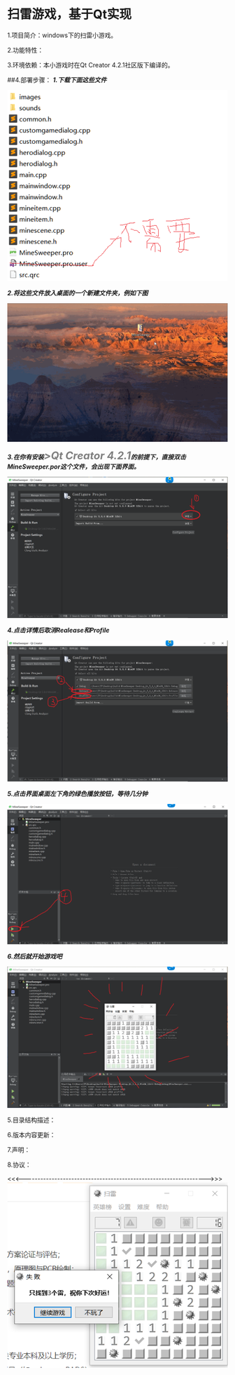 # 扫雷游戏，基于Qt实现
1.项目简介：windows下的扫雷小游戏。

2.功能特性：

3.环境依赖：本小游戏时在Qt Creator 4.2.1社区版下编译的。

##4.部署步骤：
  ***1.下载下面这些文件***  
  
  ![需要下载那些文件](readme/needs.jpg)  
  
  ***2.将这些文件放入桌面的一个新建文件夹，例如下图***  
  
  ![示例1](readme/temp.gif)  
  
  ***3.在你有安装<font color=gray size=5>>Qt Creator 4.2.1</font>的前提下，直接双击MineSweeper.por这个文件，会出现下面界面。***
  
  ![示例2](readme/temp1.jpg.png)  
  
  ***4.点击详情后取消Realease和Profile***
  
  ![示例2](readme/temp2.jpg.png)  
  
  ***5.点击界面桌面左下角的绿色播放按钮，等待几分钟***
  
  ![示例3](readme/temp3.jpg.png)  
  
  ***6.然后就开始游戏吧***
  
  ![示例4](readme/temp4.jpg.png)  

5.目录结构描述：

6.版本内容更新：

7.声明：

8.协议：

<<<----------------------------------------------------------------->>>
![效果图](readme/result.jpg)


